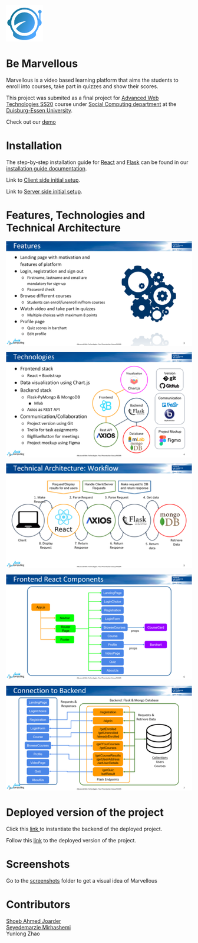 
<p align="left">
<img src="client/public/images/nxgenLogo.png" width="100">
</p>

# Be Marvellous

Marvellous is a video based learning platform that aims the students to enroll into courses, take part in quizzes and show their scores.

This project was submited as a final project for <a href="https://www.uni-due.de/soco/teaching/courses/lecture-advwebtech-ss20.php">Advanced Web Technologies SS20</a> course under <a href="https://www.uni-due.de/soco/">Social Computing department</a> at the <a href="https://www.uni-due.de/en/index.php">Duisburg-Essen University</a>.

Check out our <a href="https://youtu.be/tfftwIBJVR8">demo</a>

# Installation

The step-by-step installation guide for <a href="https://reactjs.org/">React</a> and  <a href="https://flask.palletsprojects.com/en/1.1.x/">Flask</a> can be found in our [ installation guide documentation](docs/INSTALL.md).

Link to [Client side initial setup](client/README.md).

Link to [Server side initial setup](server/README.md).

# Features, Technologies and Technical Architecture

![features](docs/introductory-screenshots/features.png)

![technologies](docs/introductory-screenshots/technologies.png)

![technical-architecture-workflow](docs/introductory-screenshots/technical-architecture-workflow.png)

![react-components](docs/introductory-screenshots/react-components.png)

![backend-connection](docs/introductory-screenshots/backend-connection.png)


# Deployed version of the project

Click this <a href="https://nxgen-backend.herokuapp.com/"> link </a> to instantiate the backend of the deployed project.

Follow this  <a href="https://nxgen.herokuapp.com/">link</a> to the deployed version of the project.

# Screenshots

Go to the [screenshots](docs/screenshots) folder to get a visual idea of Marvellous

# Contributors

<a href="https://www.linkedin.com/in/shoeb-joarder/">Shoeb Ahmed Joarder</a>
<br>
<a href="https://www.xing.com/profile/Marzie_Mirhashemi">Seyedemarzie Mirhashemi</a>
<br>
Yunlong Zhao